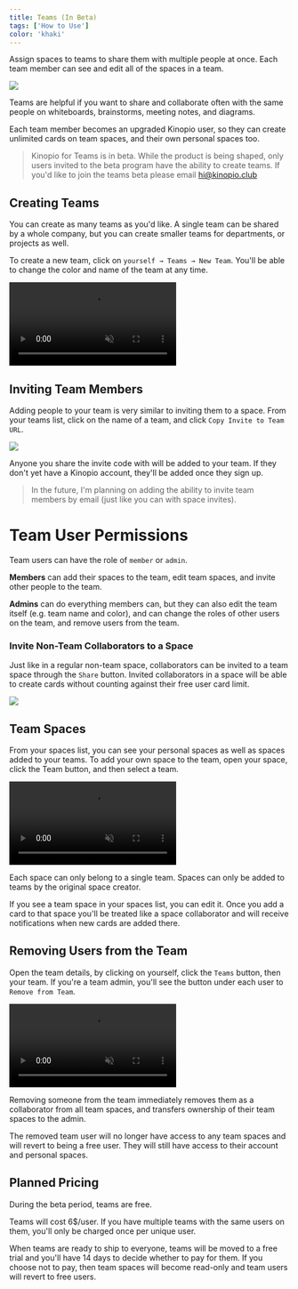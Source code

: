 ```yaml
---
title: Teams (In Beta)
tags: ['How to Use']
color: 'khaki'
---
```


Assign spaces to teams to share them with multiple people at once. Each team member can see and edit all of the spaces in a team.

<img src="/assets/posts/teams/teams.png" class=""/>

Teams are helpful if you want to share and collaborate often with the same people on whiteboards, brainstorms, meeting notes, and diagrams.


Each team member becomes an upgraded Kinopio user, so they can create unlimited cards on team spaces, and their own personal spaces too.

> Kinopio for Teams is in beta. While the product is being shaped, only users invited to the beta program have the ability to create teams. If you'd like to join the teams beta please email [hi@kinopio.club](mailto:hi@kinopio.club)

## Creating Teams

You can create as many teams as you'd like. A single team can be shared by a whole company, but you can create smaller teams for departments, or projects as well.

To create a new team, click on `yourself → Teams → New Team`. You'll be able to change the color and name of the team at any time.

<video class="" autoplay loop muted playsinline>
  <source src="/assets/posts/teams/addteam.mp4">
</video>

## Inviting Team Members

Adding people to your team is very similar to inviting them to a space. From your teams list, click on the name of a team, and click `Copy Invite to Team URL`.

<img src="/assets/posts/teams/teaminvite.png" class=""/>

Anyone you share the invite code with will be added to your team. If they don't yet have a Kinopio account, they'll be added once they sign up.

> In the future, I'm planning on adding the ability to invite team members by email (just like you can with space invites).

# Team User Permissions

Team users can have the role of `member` or `admin`.

**Members** can add their spaces to the team, edit team spaces, and invite other people to the team.

**Admins** can do everything members can, but they can also edit the team itself (e.g. team name and color), and can change the roles of other users on the team, and remove users from the team.

### Invite Non-Team Collaborators to a Space

Just like in a regular non-team space, collaborators can be invited to a team space through the `Share` button. Invited collaborators in a space will be able to create cards without counting against their free user card limit.

<img src="/assets/posts/teams/share.png" class=""/>

## Team Spaces


From your spaces list, you can see your personal spaces as well as spaces added to your teams. To add your own space to the team, open your space, click the Team button, and then select a team.

<video class="" autoplay loop muted playsinline>
  <source src="/assets/posts/teams/addspaceteam.mp4">
</video>


Each space can only belong to a single team. Spaces can only be added to teams by the original space creator.

If you see a team space in your spaces list, you can edit it. Once you add a card to that space you'll be treated like a space collaborator and will receive notifications when new cards are added there.

## Removing Users from the Team

Open the team details, by clicking on yourself, click the `Teams` button, then your team. If you're a team admin, you'll see the button under each user to `Remove from Team`.

<video class="" autoplay loop muted playsinline>
  <source src="/assets/posts/teams/removeteamuser.mp4">
</video>

Removing someone from the team immediately removes them as a collaborator from all team spaces, and transfers ownership of their team spaces to the admin.

The removed team user will no longer have access to any team spaces and will revert to being a free user. They will still have access to their account and personal spaces.

## Planned Pricing

During the beta period, teams are free.

Teams will cost 6$/user. If you have multiple teams with the same users on them, you'll only be charged once per unique user.

When teams are ready to ship to everyone, teams will be moved to a free trial and you'll have 14 days to decide whether to pay for them. If you choose not to pay, then team spaces will become read-only and team users will revert to free users.
